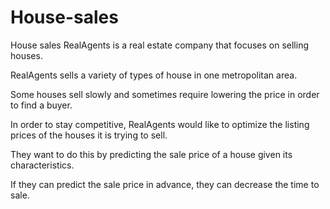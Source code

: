 # House-sales
House sales
RealAgents is a real estate company that focuses on selling houses.

RealAgents sells a variety of types of house in one metropolitan area.

Some houses sell slowly and sometimes require lowering the price in order to find a buyer.

In order to stay competitive, RealAgents would like to optimize the listing prices of the houses it is trying to sell.

They want to do this by predicting the sale price of a house given its characteristics.

If they can predict the sale price in advance, they can decrease the time to sale.
